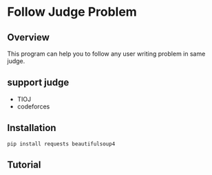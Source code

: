 # Follow Judge Problem
## Overview
This program can help you to follow any user writing problem in same judge.
## support judge
* TIOJ
* codeforces
## Installation
    pip install requests beautifulsoup4
## Tutorial
